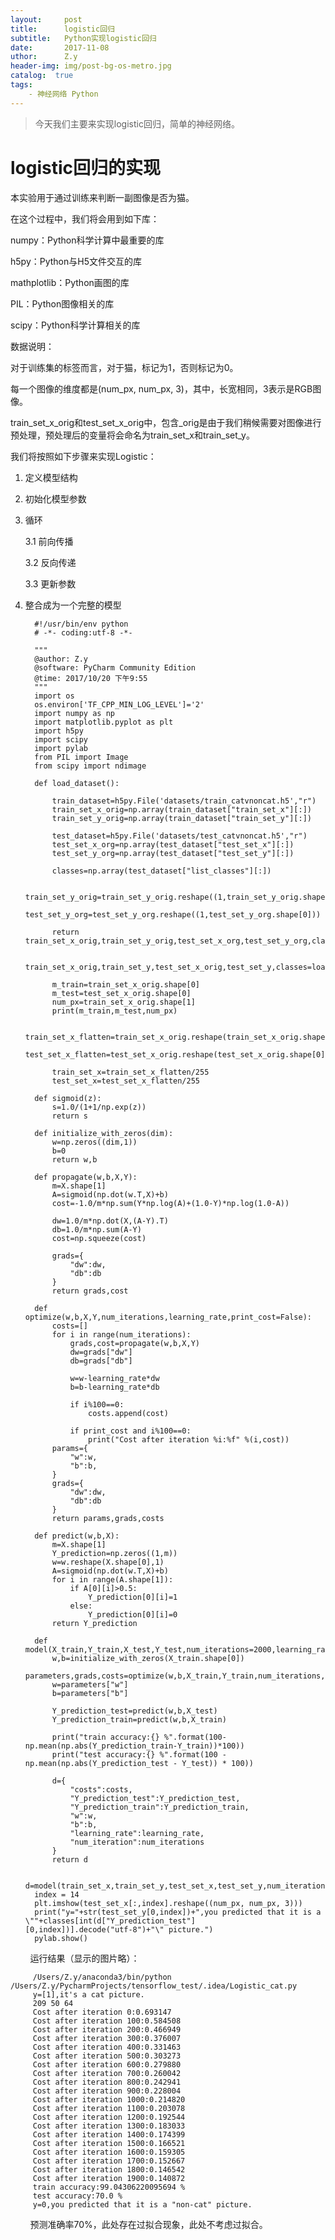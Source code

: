 ```yaml
--- 
layout:     post 
title:      logistic回归
subtitle:   Python实现logistic回归
date:       2017-11-08
uthor:      Z.y 
header-img: img/post-bg-os-metro.jpg
catalog:  true
tags: 
    - 神经网络 Python
---
```




>今天我们主要来实现logistic回归，简单的神经网络。

# logistic回归的实现
本实验用于通过训练来判断一副图像是否为猫。

在这个过程中，我们将会用到如下库：

numpy：Python科学计算中最重要的库

h5py：Python与H5文件交互的库

mathplotlib：Python画图的库

PIL：Python图像相关的库

scipy：Python科学计算相关的库

数据说明：

对于训练集的标签而言，对于猫，标记为1，否则标记为0。

每一个图像的维度都是(num_px, num_px, 3)，其中，长宽相同，3表示是RGB图像。

train_set_x_orig和test_set_x_orig中，包含_orig是由于我们稍候需要对图像进行预处理，预处理后的变量将会命名为train_set_x和train_set_y。

我们将按照如下步骤来实现Logistic：

1. 定义模型结构

2. 初始化模型参数

3. 循环

    3.1 前向传播

    3.2 反向传递

    3.3 更新参数

4. 整合成为一个完整的模型

         #!/usr/bin/env python
         # -*- coding:utf-8 -*-

         """
         @author: Z.y
         @software: PyCharm Community Edition
         @time: 2017/10/20 下午9:55
         """
         import os
         os.environ['TF_CPP_MIN_LOG_LEVEL']='2'
         import numpy as np
         import matplotlib.pyplot as plt
         import h5py
         import scipy
         import pylab
         from PIL import Image
         from scipy import ndimage

         def load_dataset():

             train_dataset=h5py.File('datasets/train_catvnoncat.h5',"r")
             train_set_x_orig=np.array(train_dataset["train_set_x"][:])
             train_set_y_orig=np.array(train_dataset["train_set_y"][:])

             test_dataset=h5py.File('datasets/test_catvnoncat.h5',"r")
             test_set_x_org=np.array(test_dataset["test_set_x"][:])
             test_set_y_org=np.array(test_dataset["test_set_y"][:])

             classes=np.array(test_dataset["list_classes"][:])

             train_set_y_orig=train_set_y_orig.reshape((1,train_set_y_orig.shape[0]))
             test_set_y_org=test_set_y_org.reshape((1,test_set_y_org.shape[0]))

             return train_set_x_orig,train_set_y_orig,test_set_x_org,test_set_y_org,classes

             train_set_x_orig,train_set_y,test_set_x_orig,test_set_y,classes=load_dataset()

             m_train=train_set_x_orig.shape[0]
             m_test=test_set_x_orig.shape[0]
             num_px=train_set_x_orig.shape[1]
             print(m_train,m_test,num_px)

             train_set_x_flatten=train_set_x_orig.reshape(train_set_x_orig.shape[0],-1).T
             test_set_x_flatten=test_set_x_orig.reshape(test_set_x_orig.shape[0],-1).T

             train_set_x=train_set_x_flatten/255
             test_set_x=test_set_x_flatten/255

         def sigmoid(z):
             s=1.0/(1+1/np.exp(z))
             return s

         def initialize_with_zeros(dim):
             w=np.zeros((dim,1))
             b=0
             return w,b

         def propagate(w,b,X,Y):
             m=X.shape[1]
             A=sigmoid(np.dot(w.T,X)+b)
             cost=-1.0/m*np.sum(Y*np.log(A)+(1.0-Y)*np.log(1.0-A))

             dw=1.0/m*np.dot(X,(A-Y).T)
             db=1.0/m*np.sum(A-Y)
             cost=np.squeeze(cost)

             grads={
                 "dw":dw,
                 "db":db
             }
             return grads,cost

         def optimize(w,b,X,Y,num_iterations,learning_rate,print_cost=False):
             costs=[]
             for i in range(num_iterations):
                 grads,cost=propagate(w,b,X,Y)
                 dw=grads["dw"]
                 db=grads["db"]

                 w=w-learning_rate*dw
                 b=b-learning_rate*db

                 if i%100==0:
                     costs.append(cost)

                 if print_cost and i%100==0:
                     print("Cost after iteration %i:%f" %(i,cost))
             params={
                 "w":w,
                 "b":b,
             }
             grads={
                 "dw":dw,
                 "db":db
             }
             return params,grads,costs

         def predict(w,b,X):
             m=X.shape[1]
             Y_prediction=np.zeros((1,m))
             w=w.reshape(X.shape[0],1)
             A=sigmoid(np.dot(w.T,X)+b)
             for i in range(A.shape[1]):
                 if A[0][i]>0.5:
                     Y_prediction[0][i]=1
                 else:
                     Y_prediction[0][i]=0
             return Y_prediction

         def model(X_train,Y_train,X_test,Y_test,num_iterations=2000,learning_rate=0.5,print_cost=False):
             w,b=initialize_with_zeros(X_train.shape[0])
             parameters,grads,costs=optimize(w,b,X_train,Y_train,num_iterations,learning_rate,print_cost)
             w=parameters["w"]
             b=parameters["b"]

             Y_prediction_test=predict(w,b,X_test)
             Y_prediction_train=predict(w,b,X_train)

             print("train accuracy:{} %".format(100-np.mean(np.abs(Y_prediction_train-Y_train))*100))
             print("test accuracy:{} %".format(100 - np.mean(np.abs(Y_prediction_test - Y_test)) * 100))

             d={
                 "costs":costs,
                 "Y_prediction_test":Y_prediction_test,
                 "Y_prediction_train":Y_prediction_train,
                 "w":w,
                 "b":b,
                 "learning_rate":learning_rate,
                 "num_iteration":num_iterations
             }
             return d

         d=model(train_set_x,train_set_y,test_set_x,test_set_y,num_iterations=2000,learning_rate=0.005,print_cost=True)
         index = 14
         plt.imshow(test_set_x[:,index].reshape((num_px, num_px, 3)))
         print("y="+str(test_set_y[0,index])+",you predicted that it is a \""+classes[int(d["Y_prediction_test"]       [0,index])].decode("utf-8")+"\" picture.")
         pylab.show()
         
运行结果（显示的图片略）：

         /Users/Z.y/anaconda3/bin/python /Users/Z.y/PycharmProjects/tensorflow_test/.idea/Logistic_cat.py
         y=[1],it's a cat picture.
         209 50 64
         Cost after iteration 0:0.693147
         Cost after iteration 100:0.584508
         Cost after iteration 200:0.466949
         Cost after iteration 300:0.376007
         Cost after iteration 400:0.331463
         Cost after iteration 500:0.303273
         Cost after iteration 600:0.279880
         Cost after iteration 700:0.260042
         Cost after iteration 800:0.242941
         Cost after iteration 900:0.228004
         Cost after iteration 1000:0.214820
         Cost after iteration 1100:0.203078
         Cost after iteration 1200:0.192544
         Cost after iteration 1300:0.183033
         Cost after iteration 1400:0.174399
         Cost after iteration 1500:0.166521
         Cost after iteration 1600:0.159305
         Cost after iteration 1700:0.152667
         Cost after iteration 1800:0.146542
         Cost after iteration 1900:0.140872
         train accuracy:99.04306220095694 %
         test accuracy:70.0 %
         y=0,you predicted that it is a "non-cat" picture.
         
预测准确率70%，此处存在过拟合现象，此处不考虑过拟合。
